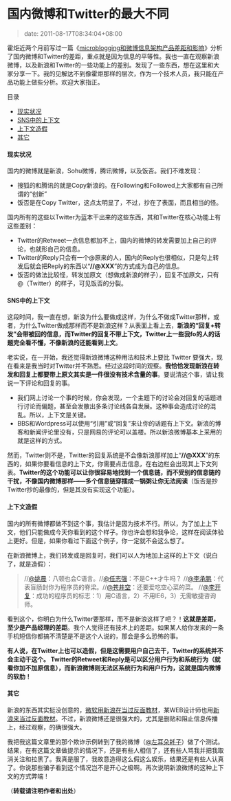 # 国内微博和Twitter的最大不同
>date: 2011-08-17T08:34:04+08:00


霍炬近两个月前写过一篇《[microblogging和微博信息架构产品差距和影响](http://blog.devep.net/virushuo/2011/06/26/microblogging.html)》分析了国内微博和Twitter的差距，重点就是因为信息的平等性。我也一直在观察新浪微博，以及新浪和Twitter的一些功能上的差别。发现了一些东西，想在这里和大家分享一下。我的见解达不到像霍炬那样的层次，作为一个技术人员，我只能在产品功能上做些分析。欢迎大家指正。




目录



* [现实状况](#%E7%8E%B0%E5%AE%9E%E7%8A%B6%E5%86%B5 "现实状况")
* [SNS中的上下文](#SNS%E4%B8%AD%E7%9A%84%E4%B8%8A%E4%B8%8B%E6%96%87 "SNS中的上下文")
* [上下文造假](#%E4%B8%8A%E4%B8%8B%E6%96%87%E9%80%A0%E5%81%87 "上下文造假")
* [其它](#%E5%85%B6%E5%AE%83 "其它")

#### 现实状况


国内的微博就是新浪，Sohu微博，腾讯微博，以及饭否。我们不难发现：


* 搜狐的和腾讯的就是Copy新浪的。在Following和Followed上大家都有自己所谓的“创新”
* 饭否是在Copy Twitter，这点太明显了，不过，抄在了表面，而且相当的怪。


国内所有的这些以Twitter为蓝本干出来的这些东西，其和Twitter在核心功能上有这些差别：


* Twitter的Retweet一点信息都加不上，国内的微博的转发需要加上自己的评论，也就形自己的信息。
* Twitter的Reply只会有一个@原来的人，国内的Reply也很相似，只是勾上转发后就会把Reply的东西以“**//@XXX**”的方式成为自己的信息。
* 饭否的做法比较怪，转发加原文（想做成新浪的样子），回复不加原文，只有@（Twitter）的样子，可见饭否的分裂。


#### SNS中的上下文


这段时间，我一直在想，新浪为什么要做成这样，为什么不做成Twitter那样，或者，为什么Twitter做成那样而不是新浪这样？从表面上看上去，**新浪的“回复+转发”会带被回的信息，而Twitter的回复不带上下文，Twitter上一些我fo的人的话题完全看不懂，不像新浪的还能看到上文**。


老实说，在一开始，我还觉得新浪微博这种用法和技术上要比 Twitter 要强大，现在看来是我当时对Twitter并不熟悉。经过这段时间的观察。**我恰恰发现新浪在转发和回复上都要带上原文其实是一件很没有技术含量的事**。要说清这个事，请让我说一下评论和回复的事。



* 我们网上讨论一个事的时候，你会发现，一个主题下的讨论会对回复的话题进行讨论而偏题，甚至会发散出多条讨论线各自发展。这种事会造成讨论的混乱。所以，上下文是关键。
* BBS和Wordpress可以使用“引用”或“回复”来让你的话题有上下文。新浪的博客和新闻评论里没有，只是网易的评论可以盖楼。所以新浪微博基本上采用的就是这样的方式。


然而，Twitter则不是，Twitter的回复系统是不会像新浪那样加上“**//@XXX**”的东西的，如果你要看信息的上下文，你需要点击信息，在右边栏会出现其上下文列表。**Twitter的这个功能可以让你很容易地找到一个信息链，而不受别的信息链的干扰，不像国内微博那样——多个信息链穿插成一锅粥让你无法阅读**（饭否是抄Twitter抄的最像的，但是其没有实现这个功能）。


#### 上下文造假


国内的所有微博都做不到这个事，我估计是因为技术不行。所以，为了加上上下文，他们只能做成今天你看到的这个样子。你也许会想和我争论，这样在阅读体验上更好。但是，如果你看过下面这个例子，你一定就不会这么想了。


在新浪微博上，我们转发或是回复时，我们可以人为地加上这样的上下文（说白了，就是造假）：



> //[@姚晨](http://weibo.com/yaochen)：八顿也会C语言。//[@任志强](http://weibo.com/renzhiqiang)：不是C++才牛吗？ //[@李承鹏](http://blog.sina.com.cn/lichengpeng)：代表盲肠封你为程序员的脊梁。//[@苍井空](http://weibo.com/1739928273)：还要爱吃空心菜的菜。 //[@李开复](http://weibo.com/kaifulee)：成功的程序员的标志：1）用C语言，2）不用IE6，3）无需敏捷咨询师。
> 
> 


看到这个，你明白为什么Twitter要那样，而不是新浪这样了吧？！**这就是差距，至少是产品经理的差距**。我个人觉得还有技术上的差距。如果某人给你发来的一条手机短信你都搞不清楚是不是这个人说的，那会是多么恐怖的事。


**有人说，在Twitter上也可以造假，但是这需要用户自己去干，Twitter的系统并不会主动干这个。 Twitter的Retweet和Reply是可以区分用户行为和系统行为（就看你加不加原信息），而新浪微博则无法区系统行为和用户行为，这就是国内微博的软肋！**


#### 其它


新浪的东西其实挺没创意的，[微软用新浪在当过反面教材](/2011/%E5%BE%AE%E8%BD%AF%E7%94%A8%E6%96%B0%E6%B5%AA%E6%9D%A5%E5%BD%93%E5%8F%8D%E9%9D%A2%E6%95%99%E6%9D%90.md "微软用新浪来当反面教材")，某WEB设计师也用[新浪来当过反面教材](/2011/%E4%B8%BA%E4%BB%80%E4%B9%88%E4%B8%AD%E5%9B%BD%E7%9A%84%E7%BD%91%E9%A1%B5%E8%AE%BE%E8%AE%A1%E9%82%A3%E4%B9%88%E7%83%82%EF%BC%9F.md "为什么中国的网页设计那么烂？")。不过，新浪微博还是很强大的，尤其是删贴和阻止信息传播上，经过观察，的确很强大。


我把我这篇文章里的那个欺诈示例转到了我的微博（[@左耳朵耗子](http://weibo.com/n/%E5%B7%A6%E8%80%B3%E6%9C%B5%E8%80%97%E5%AD%90)）做了个测试。结果，在有这篇文章做提示的情况下，还是有些人相信了，还有些人骂我并把我取消关注和拉黑了。我真是服了，我故意造得这么假这么娱乐，结果还是有些人认真了。你说那些骗子看到这个情况岂不是开心之极啊。再次说明新浪微博的这种上下文的方式弊端！


（**转载请注明作者和出处**）


